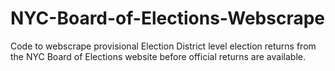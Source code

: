 # NYC-Board-of-Elections-Webscrape
Code to webscrape provisional Election District level election returns from the NYC Board of Elections website before official returns are available. 
